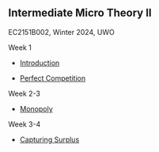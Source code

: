 ## Intermediate Micro Theory II

EC2151B002, Winter 2024, UWO

Week 1
- [Introduction](https://raw.githack.com/hans-mtz/EC2151-UWO/main/Slides/00-intro.html)

- [Perfect Competition](https://raw.githack.com/hans-mtz/EC2151-UWO/main/Slides/01-perfect-comp.html)

Week 2-3
- [Monopoly](https://raw.githack.com/hans-mtz/EC2151-UWO/main/Slides/02-market_power.html)

Week 3-4
- [Capturing Surplus](https://raw.githack.com/hans-mtz/EC2151-UWO/main/Slides/03-monopolistic_behavior.html)